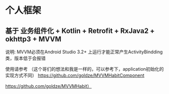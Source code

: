 #   个人框架
##  基于 业务组件化 + Kotlin + Retrofit + RxJava2 + okhttp3 + MVVM

说明:
MVVM必须在Android Studio 3.2+ 上运行才能正常产生ActivityBindding类，版本低于会报错

使用请参考 （这个哥们的想法和我是一样的，可以参考下，application初始化的实现方式不同）
https://github.com/goldze/MVVMHabitComponent

https://github.com/goldze/MVVMHabit）


 
